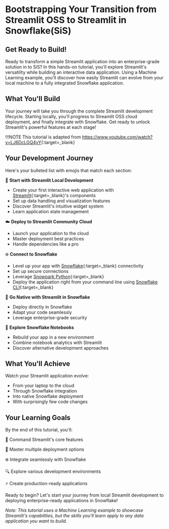 # Bootstrapping Your Transition from Streamlit OSS to Streamlit in Snowflake(SiS)

## Get Ready to Build!
Ready to transform a simple Streamlit application into an enterprise-grade solution in to SiS? In this hands-on tutorial, you'll explore Streamlit's versatility while building an interactive data application. Using a Machine Learning example, you'll discover how easily Streamlit can evolve from your local machine to a fully integrated Snowflake application.

## What You'll Build

Your journey will take you through the complete Streamlit development lifecycle. Starting locally, you'll progress to Streamlit OSS cloud deployment, and finally integrate with Snowflake. Get ready to unlock Streamlit's powerful features at each stage!

!!!NOTE
    This tutorial is adapted from <https://www.youtube.com/watch?v=LJ6DcLGQ4vY>{:target=_blank}

## Your Development Journey

Here's your bulleted list with emojis that match each section:

🚀 **Start with Streamlit Local Development**

- Create your first interactive web application with [Streamlit](https://streamlit.io){:target=_blank}'s components
- Set up data handling and visualization features
- Discover Streamlit's intuitive widget system
- Learn application state management

☁️ **Deploy to Streamlit Community Cloud**

- Launch your application to the cloud
- Master deployment best practices
- Handle dependencies like a pro

❄️ **Connect to Snowflake**

- Level up your app with [Snowflake](https://snowflake.com){:target=_blank} connectivity
- Set up secure connections
- Leverage [Snowpark Python](https://docs.snowflake.com/en/developer-guide/snowpark/python/index){:target=_blank}
- Deploy the application right from your command line using [Snowflake CLI](https://docs.snowflake.com/en/developer-guide/snowflake-cli/index){:target=_blank}

🏢 **Go Native with Streamlit in Snowflake**
    
- Deploy directly in Snowflake
- Adapt your code seamlessly
- Leverage enterprise-grade security

📓 **Explore Snowflake Notebooks**

- Rebuild your app in a new environment
- Combine notebook analytics with Streamlit
- Discover alternative development approaches

## What You'll Achieve

Watch your Streamlit application evolve:

- From your laptop to the cloud
- Through Snowflake integration
- Into native Snowflake deployment
- With surprisingly few code changes

## Your Learning Goals

By the end of this tutorial, you'll:

🎯 Command Streamlit's core features

🚀 Master multiple deployment options

❄️ Integrate seamlessly with Snowflake

🔍 Explore various development environments

⚡ Create production-ready applications

Ready to begin? Let's start your journey from local Streamlit development to deploying enterprise-ready applications in Snowflake! 

*Note: This tutorial uses a Machine Learning example to showcase Streamlit's capabilities, but the skills you'll learn apply to any data application you want to build.*


